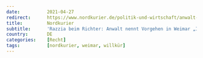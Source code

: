 ```yaml
---
date:          2021-04-27
redirect:      https://www.nordkurier.de/politik-und-wirtschaft/anwalt-nennt-vorgehen-in-weimar-irrsinn-und-rechtswidrig-2743309804.html
title:         Nordkurier
subtitle:      'Razzia beim Richter: Anwalt nennt Vorgehen in Weimar „Irrsinn” und „rechtswidrig”'
country:       DE
categories:    [Recht]
tags:          [nordkurier, weimar, willkür]
---
```

